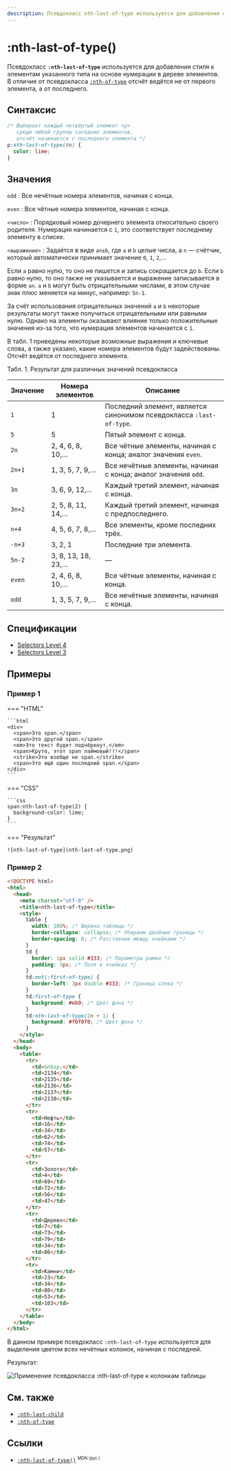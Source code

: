 ```yaml
---
description: Псевдокласс nth-last-of-type используется для добавления стиля к элементам указанного типа на основе нумерации в дереве элементов
---
```


# :nth-last-of-type()

Псевдокласс **`:nth-last-of-type`** используется для добавления стиля к элементам указанного типа на основе нумерации в дереве элементов. В отличие от псевдокласса [`:nth-of-type`](nth-of-type.md) отсчёт ведётся не от первого элемента, а от последнего.

## Синтаксис

```css
/* Выбирает каждый четвёртый элемент <p>
   среди любой группы соседних элементов,
   отсчёт начинается с последнего элемента */
p:nth-last-of-type(4n) {
  color: lime;
}
```

## Значения

`odd`
: Все нечётные номера элементов, начиная с конца.

`even`
: Все чётные номера элементов, начиная с конца.

`<число>`
: Порядковый номер дочернего элемента относительно своего родителя. Нумерация начинается с `1`, это соответствует последнему элементу в списке.

`<выражение>`
: Задаётся в виде `an±b`, где `a` и `b` целые числа, а `n` — счётчик, который автоматически принимает значение `0`, `1`, `2`,…

Если `a` равно нулю, то оно не пишется и запись сокращается до `b`. Если `b` равно нулю, то оно также не указывается и выражение записывается в форме `an`. `a` и `b` могут быть отрицательными числами, в этом случае знак плюс меняется на минус, например: `5n-1`.

За счёт использования отрицательных значений `a` и `b` некоторые результаты могут также получиться отрицательными или равными нулю. Однако на элементы оказывают влияние только положительные значения из-за того, что нумерация элементов начинается с `1`.

В табл. 1 приведены некоторые возможные выражения и ключевые слова, а также указано, какие номера элементов будут задействованы. Отсчёт ведётся от последнего элемента.

Табл. 1. Результат для различных значений псевдокласса

| Значение | Номера элементов   | Описание                                                            |
| -------- | ------------------ | ------------------------------------------------------------------- |
| `1`      | 1                  | Последний элемент, является синонимом псевдокласса `:last-of-type`. |
| `5`      | 5                  | Пятый элемент с конца.                                              |
| `2n`     | 2, 4, 6, 8, 10,…   | Все чётные элементы, начиная с конца; аналог значения `even`.       |
| `2n+1`   | 1, 3, 5, 7, 9,…    | Все нечётные элементы, начиная с конца; аналог значения `odd`.      |
| `3n`     | 3, 6, 9, 12,…      | Каждый третий элемент, начиная с конца.                             |
| `3n+2`   | 2, 5, 8, 11, 14,…  | Каждый третий элемент, начиная с предпоследнего.                    |
| `n+4`    | 4, 5, 6, 7, 8,…    | Все элементы, кроме последних трёх.                                 |
| `-n+3`   | 3, 2, 1            | Последние три элемента.                                             |
| `5n-2`   | 3, 8, 13, 18, 23,… | —                                                                   |
| `even`   | 2, 4, 6, 8, 10,…   | Все чётные элементы, начиная с конца.                               |
| `odd`    | 1, 3, 5, 7, 9,…    | Все нечётные элементы, начиная с конца.                             |

## Спецификации

- [Selectors Level 4](https://drafts.csswg.org/selectors-4/#nth-last-of-type-pseudo)
- [Selectors Level 3](https://drafts.csswg.org/selectors-3/#nth-last-of-type-pseudo)

## Примеры

### Пример 1

=== "HTML"

    ```html
    <div>
      <span>Это span.</span>
      <span>Это другой span.</span>
      <em>Это текст будет подчёркнут.</em>
      <span>Круто, этот span лаймовый!!!</span>
      <strike>Это вообще не span.</strike>
      <span>Это ещё один последний span.</span>
    </div>
    ```

=== "CSS"

    ```css
    span:nth-last-of-type(2) {
      background-color: lime;
    }
    ```

=== "Результат"

    ![nth-last-of-type](nth-last-of-type.png)

### Пример 2

```html
<!DOCTYPE html>
<html>
  <head>
    <meta charset="utf-8" />
    <title>nth-last-of-type</title>
    <style>
      table {
        width: 100%; /* Ширина таблицы */
        border-collapse: collapse; /* Убираем двойные границы */
        border-spacing: 0; /* Расстояние между ячейками */
      }
      td {
        border: 1px solid #333; /* Параметры рамки */
        padding: 3px; /* Поля в ячейках */
      }
      td:not(:first-of-type) {
        border-left: 3px double #333; /* Граница слева */
      }
      td:first-of-type {
        background: #eb9; /* Цвет фона */
      }
      td:nth-last-of-type(2n + 1) {
        background: #f0f0f0; /* Цвет фона */
      }
    </style>
  </head>
  <body>
    <table>
      <tr>
        <td>&nbsp;</td>
        <td>2134</td>
        <td>2135</td>
        <td>2136</td>
        <td>2137</td>
        <td>2138</td>
      </tr>
      <tr>
        <td>Нефть</td>
        <td>16</td>
        <td>34</td>
        <td>62</td>
        <td>74</td>
        <td>57</td>
      </tr>
      <tr>
        <td>Золото</td>
        <td>4</td>
        <td>69</td>
        <td>72</td>
        <td>56</td>
        <td>47</td>
      </tr>
      <tr>
        <td>Дерево</td>
        <td>7</td>
        <td>73</td>
        <td>79</td>
        <td>34</td>
        <td>86</td>
      </tr>
      <tr>
        <td>Камни</td>
        <td>23</td>
        <td>34</td>
        <td>88</td>
        <td>53</td>
        <td>103</td>
      </tr>
    </table>
  </body>
</html>
```

В данном примере псевдокласс `:nth-last-of-type` используется для выделения цветом всех нечётных колонок, начиная с последней.

Результат:

![Применение псевдокласса :nth-last-of-type к колонкам таблицы](css_nth-last-of-type.png)

## См. также

- [`:nth-last-child`](nth-last-child.md)
- [`:nth-of-type`](nth-of-type.md)

## Ссылки

- [`:nth-last-of-type()`](https://developer.mozilla.org/ru/docs/Web/CSS/:nth-last-of-type) <sup><small>MDN (рус.)</small></sup>
